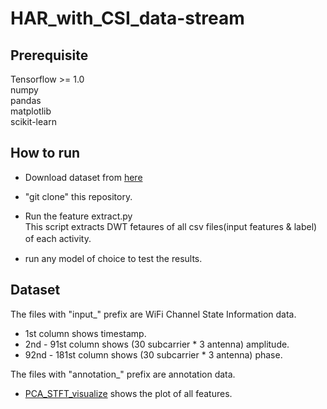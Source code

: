 # HAR_with_CSI_data-stream
## Prerequisite
Tensorflow >= 1.0 \
numpy\
pandas\
matplotlib\
scikit-learn


## How to run
- Download dataset from [here](https://drive.google.com/file/d/19uH0_z1MBLtmMLh8L4BlNA0w-XAFKipM/view)
- "git clone" this repository.

- Run the feature extract.py\
This script extracts DWT fetaures of all csv files(input features & label) of each activity.　　

- run any model of choice to test the results.


## Dataset
The files with "input_" prefix are WiFi Channel State Information data.
- 1st column shows timestamp.
- 2nd - 91st column shows (30 subcarrier * 3 antenna) amplitude.
- 92nd - 181st column shows (30 subcarrier * 3 antenna) phase.

The files with "annotation_" prefix are annotation data.
- [PCA_STFT_visualize](https://github.com/shreyu258/HAR_with_CSI_data-stream/blob/main/PCA_DWT_visualize_plots.ipynb) shows the plot of all features.
